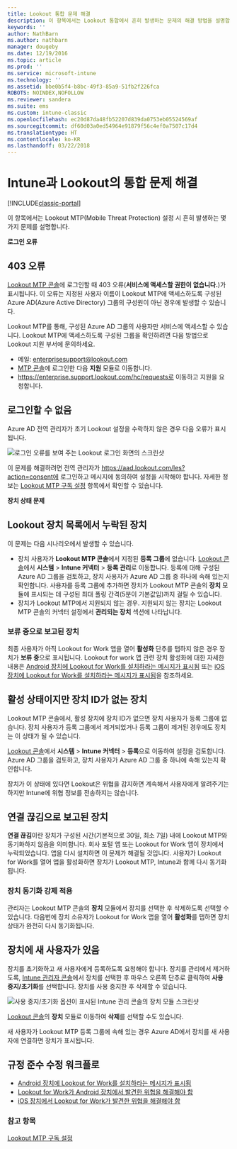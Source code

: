 ```yaml
---
title: Lookout 통합 문제 해결
description: 이 항목에서는 Lookout 통합에서 흔히 발생하는 문제의 해결 방법을 설명합니다.
keywords: ''
author: NathBarn
ms.author: nathbarn
manager: dougeby
ms.date: 12/19/2016
ms.topic: article
ms.prod: ''
ms.service: microsoft-intune
ms.technology: ''
ms.assetid: bbe0b5f4-b8bc-49f3-85a9-51fb2f226fca
ROBOTS: NOINDEX,NOFOLLOW
ms.reviewer: sandera
ms.suite: ems
ms.custom: intune-classic
ms.openlocfilehash: ec20d87da48fb52207d839da0753eb05524569af
ms.sourcegitcommit: df60d03a0ed54964e91879f56c4ef0a7507c17d4
ms.translationtype: HT
ms.contentlocale: ko-KR
ms.lasthandoff: 03/22/2018
---
```

# <a name="troubleshoot-lookout-integration-with-intune"></a>Intune과 Lookout의 통합 문제 해결

[!INCLUDE[classic-portal](../includes/classic-portal.md)]

이 항목에서는 Lookout MTP(Mobile Threat Protection) 설정 시 흔히 발생하는 몇 가지 문제를 설명합니다.

**로그인 오류**

## <a name="403-errors"></a>403 오류
[Lookout MTP 콘솔](https://aad.lookout.com)에 로그인할 때 403 오류(**서비스에 액세스할 권한이 없습니다.**)가 표시됩니다. 이 오류는 지정된 사용자 이름이 Lookout MTP에 액세스하도록 구성된 Azure AD(Azure Active Directory) 그룹의 구성원이 아닌 경우에 발생할 수 있습니다.

Lookout MTP를 통해, 구성된 Azure AD 그룹의 사용자만 서비스에 액세스할 수 있습니다. Lookout MTP에 액세스하도록 구성된 그룹을 확인하려면 다음 방법으로 Lookout 지원 부서에 문의하세요.

* 메일: enterprisesupport@lookout.com
* [MTP 콘솔](http://aad.lookout.com)에 로그인한 다음 **지원** 모듈로 이동합니다.
* https://enterprise.support.lookout.com/hc/requests로 이동하고 지원을 요청합니다.

## <a name="unable-to-sign-in"></a>로그인할 수 없음
Azure AD 전역 관리자가 초기 Lookout 설정을 수락하지 않은 경우 다음 오류가 표시됩니다.

![로그인 오류를 보여 주는 Lookout 로그인 화면의 스크린샷](../media/mtp/lookout-mtp-consent-not-accepted-error.png)

이 문제를 해결하려면 전역 관리자가 https://aad.lookout.com/les?action=consent에 로그인하고 메시지에 동의하여 설정을 시작해야 합니다. 자세한 정보는 [Lookout MTP 구독 설정](../deploy-use/setup-your-lookout-mtd-subscription.md) 항목에서 확인할 수 있습니다.

**장치 상태 문제**

## <a name="device-missing-from-lookout-device-list"></a>Lookout 장치 목록에서 누락된 장치

이 문제는 다음 시나리오에서 발생할 수 있습니다.
* 장치 사용자가 **Lookout MTP 콘솔**에서 지정된 **등록 그룹**에 없습니다.  [Lookout 콘솔](http://aad.lookout.com)에서 **시스템** > **Intune 커넥터** > **등록 관리**로 이동합니다.  등록에 대해 구성된 Azure AD 그룹을 검토하고, 장치 사용자가 Azure AD 그룹 중 하나에 속해 있는지 확인합니다.  사용자를 등록 그룹에 추가하면 장치가 Lookout MTP 콘솔의 **장치** 모듈에 표시되는 데 구성된 최대 폴링 간격(5분이 기본값임)까지 걸릴 수 있습니다.
* 장치가 Lookout MTP에서 지원되지 않는 경우.  지원되지 않는 장치는 Lookout MTP 콘솔의 커넥터 설정에서 **관리되는 장치** 섹션에 나타납니다.

### <a name="device-reported-as-pending"></a>**보류 중**으로 보고된 장치

최종 사용자가 아직 Lookout for Work 앱을 열어 **활성화** 단추를 탭하지 않은 경우 장치가 **보류 중**으로 표시됩니다. Lookout for work 앱 관련 장치 활성화에 대한 자세한 내용은 [Android 장치에 Lookout for Work를 설치하라는 메시지가 표시됨](http://docs.microsoft.com/intune-user-help/you-are-prompted-to-install-lookout-for-work-android) 또는 [iOS 장치에 Lookout for Work를 설치하라는 메시지가 표시됨](https://docs.microsoft.com/intune-user-help/you-are-prompted-to-install-lookout-for-work-ios)을 참조하세요.

## <a name="device-whos-active-but-has-no-device-id"></a>활성 상태이지만 장치 ID가 없는 장치
Lookout MTP 콘솔에서, 활성 장치에 장치 ID가 없으면 장치 사용자가 등록 그룹에 없습니다. 장치 사용자가 등록 그룹에서 제거되었거나 등록 그룹이 제거된 경우에도 장치는 이 상태가 될 수 있습니다.

[Lookout 콘솔](http://aad.lookout.com)에서 **시스템** > **Intune 커넥터** > **등록**으로 이동하여 설정을 검토합니다.  Azure AD 그룹을 검토하고, 장치 사용자가 Azure AD 그룹 중 하나에 속해 있는지 확인합니다.

장치가 이 상태에 있다면 Lookout은 위협을 감지하면 계속해서 사용자에게 알려주기는 하지만 Intune에 위협 정보를 전송하지는 않습니다.

## <a name="device-reported-as-disconnected"></a>**연결 끊김**으로 보고된 장치

**연결 끊김**이란 장치가 구성된 시간(기본적으로 30일, 최소 7일) 내에 Lookout MTP와 동기화하지 않음을 의미합니다. 회사 포털 앱 또는 Lookout for Work 앱이 장치에서 누락되었습니다. 앱을 다시 설치하면 이 문제가 해결될 것입니다. 사용자가 Lookout for Work를 열어 앱을 활성화하면 장치가 Lookout MTP, Intune과 함께 다시 동기화됩니다.

### <a name="forcing-a-device-sync"></a>장치 동기화 강제 적용
관리자는 Lookout MTP 콘솔의 **장치** 모듈에서 장치를 선택한 후 삭제하도록 선택할 수 있습니다.   다음번에 장치 소유자가 Lookout for Work 앱을 열어 **활성화**를 탭하면 장치 상태가 완전히 다시 동기화됩니다.

## <a name="device-has-a-new-user"></a>장치에 새 사용자가 있음
장치를 초기화하고 새 사용자에게 등록하도록 요청해야 합니다.  장치를 관리에서 제거하도록, [Intune 관리자 콘솔](https://manage.microsoft.com)에서 장치를 선택한 후 마우스 오른쪽 단추로 클릭하여 **사용 중지/초기화**를 선택합니다. 장치를 사용 중지한 후 삭제할 수 있습니다.

![사용 중지/초기화 옵션이 표시된 Intune 관리 콘솔의 장치 모듈 스크린샷](../media/mtp/mtp-retire-device-intune-console.png)

[Lookout 콘솔](http://aad.lookout.com)의 **장치** 모듈로 이동하여 **삭제**를 선택할 수도 있습니다.

새 사용자가 Lookout MTP 등록 그룹에 속해 있는 경우 Azure AD에서 장치를 새 사용자에 연결하면 장치가 표시됩니다.

## <a name="compliance-remediation-workflows"></a>규정 준수 수정 워크플로
- [Android 장치에 Lookout for Work를 설치하라는 메시지가 표시됨]( http://docs.microsoft.com/intune-user-help/you-are-prompted-to-install-lookout-for-work-android)
- [Lookout for Work가 Android 장치에서 발견한 위협을 해결해야 함](http://docs.microsoft.com/intune-user-help/you-need-to-resolve-a-threat-found-by-lookout-for-work-android)
- [iOS 장치에서 Lookout for Work가 발견한 위협을 해결해야 함](https://docs.microsoft.com/intune-user-help/you-need-to-resolve-a-threat-found-by-lookout-for-work-ios)


### <a name="see-also"></a>참고 항목
[Lookout MTP 구독 설정](/intune-classic/deploy-use/set-up-your-subscription-with-lookout-mtp)
